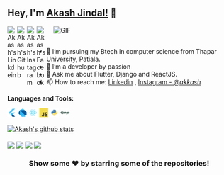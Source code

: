 ## Hey, I'm [Akash Jindal!](https://akashjindal347.github.io) 👋

<a href="https://linkedin.com/in/akash-jindal">
  <img align="left" alt="Akash's Linkdein" width="22px" src="https://cdn.jsdelivr.net/npm/simple-icons@v3/icons/linkedin.svg" />
</a>
<a href="https://github.com/akashjindal347">
  <img align="left" alt="Akash's Github" width="22px" src="https://cdn.jsdelivr.net/npm/simple-icons@v3/icons/github.svg" />
</a>
<a href="https://www.instagram.com/_akkash_/">
  <img align="left" alt="Akash's Instagram" width="22px" src="https://cdn.jsdelivr.net/npm/simple-icons@v3/icons/instagram.svg" />
</a>
<a href="https://www.facebook.com/akashjindal124/">
  <img align="left" alt="Akash's Facebook" width="22px" src="https://cdn.jsdelivr.net/npm/simple-icons@v3/icons/facebook.svg" />
</a>
<img align="right" width="400" alt="GIF" src="https://theninehertz.com/wp-content/uploads/2020/06/full-stack-development.gif" />


<br/>
<br/>



- 📕 I’m pursuing my Btech in computer science from Thapar University, Patiala.
- 👯 I’m a developer by passion
- 💬 Ask me about Flutter, Django and ReactJS.
- 📫 How to reach me: [Linkedin](https://linkedin.com/in/akash-jindal) , [Instagram - @_akkash_](https://www.instagram.com/_akkash_/)



**Languages and Tools:**  

<code><img height="20" src="https://raw.githubusercontent.com/github/explore/80688e429a7d4ef2fca1e82350fe8e3517d3494d/topics/flutter/flutter.png"></code>
<code><img height="20" src="https://raw.githubusercontent.com/github/explore/80688e429a7d4ef2fca1e82350fe8e3517d3494d/topics/dart/dart.png"></code>
<code><img height="20" src="https://raw.githubusercontent.com/github/explore/80688e429a7d4ef2fca1e82350fe8e3517d3494d/topics/react/react.png"></code>
<code><img height="20" src="https://raw.githubusercontent.com/github/explore/80688e429a7d4ef2fca1e82350fe8e3517d3494d/topics/javascript/javascript.png"></code>
<code><img height="20" src="https://raw.githubusercontent.com/github/explore/80688e429a7d4ef2fca1e82350fe8e3517d3494d/topics/python/python.png"></code>
<code><img height="20" src="https://raw.githubusercontent.com/github/explore/80688e429a7d4ef2fca1e82350fe8e3517d3494d/topics/django/django.png"></code>    


<a href="https://github.com/akashjindal347">
 <img align="center" src="https://github-readme-stats.vercel.app/api?username=akashjindal347&show_icons=true&line_height=27&theme=tokyonight" alt="Akash's github stats"/>
</a>

<br/>
<br/>
<a href="https://github.com/akashjindal347/Flutter-Mini-Projects">
  <img align="center" src="https://github-readme-stats.vercel.app/api/pin/?username=akashjindal347&repo=Flutter-Mini-Projects&theme=tokyonight" />

</a>
<a href="https://github.com/akashjindal347/Doubtout">
 <img align="center" src="https://github-readme-stats.vercel.app/api/pin/?username=akashjindal347&repo=Doubtout&theme=tokyonight" />
</a>
<a href="https://github.com/akashjindal347/Attendance-App">
 <img align="center" src="https://github-readme-stats.vercel.app/api/pin/?username=akashjindal347&repo=Attendance-App&theme=tokyonight" />
</a>
<a href="https://github.com/akashjindal347/bajajhealth-app">
 <img align="center" src="https://github-readme-stats.vercel.app/api/pin/?username=akashjindal347&repo=bajajhealth-app&theme=tokyonight" />
</a>

<div align="center">

### Show some ❤️ by starring some of the repositories!

</div>
